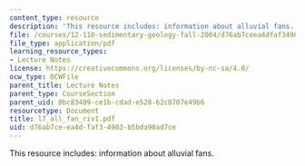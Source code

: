 ```yaml
---
content_type: resource
description: 'This resource includes: information about alluvial fans.'
file: /courses/12-110-sedimentary-geology-fall-2004/d76ab7ceea4dfaf34903b5bda90ad7ce_l7_all_fan_riv1.pdf
file_type: application/pdf
learning_resource_types:
- Lecture Notes
license: https://creativecommons.org/licenses/by-nc-sa/4.0/
ocw_type: OCWFile
parent_title: Lecture Notes
parent_type: CourseSection
parent_uid: 0bc83409-ce1b-cdad-e528-62c8707e49b6
resourcetype: Document
title: l7_all_fan_riv1.pdf
uid: d76ab7ce-ea4d-faf3-4903-b5bda90ad7ce
---
```

This resource includes: information about alluvial fans.